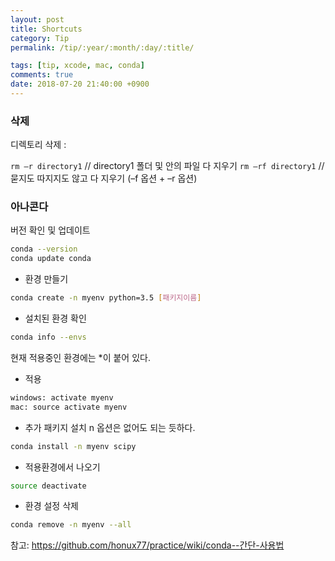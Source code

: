 ```yaml
---
layout: post
title: Shortcuts
category: Tip
permalink: /tip/:year/:month/:day/:title/

tags: [tip, xcode, mac, conda]
comments: true
date: 2018-07-20 21:40:00 +0900
---
```


### 삭제

디렉토리 삭제  : 

`rm –r directory1`   // directory1 폴더 및 안의 파일 다 지우기
`rm –rf directory1`  // 묻지도 따지지도 않고 다 지우기 (–f 옵션 + –r 옵션)

### 아나콘다

버전 확인 및 업데이트
```bash
conda --version
conda update conda
```

* 환경 만들기
```bash
conda create -n myenv python=3.5 [패키지이름]
```

* 설치된 환경 확인
```bash
conda info --envs
```
현재 적용중인 환경에는 *이 붙어 있다.

* 적용
```bash
windows: activate myenv
mac: source activate myenv
```

* 추가 패키지 설치
 n 옵션은 없어도 되는 듯하다.

```bash
conda install -n myenv scipy
```

* 적용환경에서 나오기
```bash
source deactivate
```

* 환경 설정 삭제
```bash
conda remove -n myenv --all
```

참고: https://github.com/honux77/practice/wiki/conda--간단-사용법